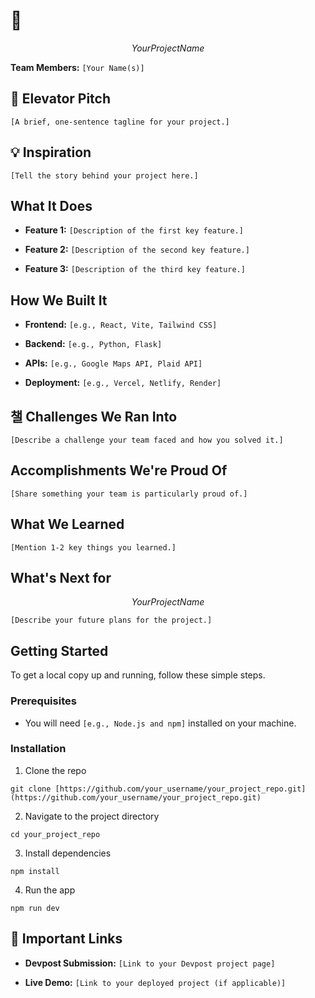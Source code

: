 <!--
EXAMPLE STRUCUTRE OF A PROJECT README. YOU DON'T NEED TO USE THIS ONE FR FR
-->

# 🚀

$$
Your Project Name
$$

<!--
Pro-Tip: Make your project name catchy and memorable!
-->

**Team Members:** `[Your Name(s)]`

## 💬 Elevator Pitch

<!--
Keep it short and sweet. What's the one-sentence summary of your project?
Example: "An app that helps recent graduates find and manage side-hustles to build their skills and income."
-->

`[A brief, one-sentence tagline for your project.]`

## 💡 Inspiration

<!--
Tell us your story!

* What was the inspiration for your project?

* Which persona (Hillary, Rachel, or Fred) did you choose?

* What specific problem are you solving for them?
-->

`[Tell the story behind your project here.]`

## What It Does

<!--
This is the spot for a GIF of your project in action! ✨
Pro-Tip: Use a free tool like Giphy Capture or Kap to record a short, silent GIF of your app's main features. It's the best way to show off your work.
-->

<!--
Use a bulleted list to describe the key features of your project. Be specific!
-->

- **Feature 1:** `[Description of the first key feature.]`

- **Feature 2:** `[Description of the second key feature.]`

- **Feature 3:** `[Description of the third key feature.]`

## How We Built It

<!--
List the technologies, frameworks, and APIs you used. This is a great way to show off your technical skills to judges and recruiters.
-->

- **Frontend:** `[e.g., React, Vite, Tailwind CSS]`

- **Backend:** `[e.g., Python, Flask]`

- **APIs:** `[e.g., Google Maps API, Plaid API]`

- **Deployment:** `[e.g., Vercel, Netlify, Render]`

## 챌 Challenges We Ran Into

<!--
Every project has challenges! This is a great place to show your problem-solving skills.

* Did you run into a tricky bug?

* Was it hard to use a new API?

* How did you overcome it?
-->

`[Describe a challenge your team faced and how you solved it.]`

## Accomplishments We're Proud Of

<!--
What are you most proud of?

* Did you learn a new technology?

* Did you build a feature that works perfectly?

* Did your team collaborate effectively?
-->

`[Share something your team is particularly proud of.]`

## What We Learned

<!--
Hackathons are all about learning! What new skills or concepts did you learn during this project?
-->

`[Mention 1-2 key things you learned.]`

## What's Next for

$$
Your Project Name
$$

<!--
Show your vision for the future!

* What features would you add next?

* How could you scale the project?
-->

`[Describe your future plans for the project.]`

## Getting Started

<!--
Provide clear instructions on how someone can run your project on their own machine. This is crucial for judging and for your portfolio!
-->

To get a local copy up and running, follow these simple steps.

### Prerequisites

- You will need `[e.g., Node.js and npm]` installed on your machine.

### Installation

1. Clone the repo

`git clone [https://github.com/your_username/your_project_repo.git](https://github.com/your_username/your_project_repo.git)`

2. Navigate to the project directory

`cd your_project_repo`

3. Install dependencies

`npm install`

4. Run the app

`npm run dev`

## 🔗 Important Links

- **Devpost Submission:** `[Link to your Devpost project page]`

- **Live Demo:** `[Link to your deployed project (if applicable)]`
